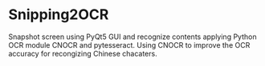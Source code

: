 # Snipping2OCR
Snapshot screen using PyQt5 GUI and recognize contents applying Python OCR module CNOCR and pytesseract.
Using CNOCR to improve the OCR accuracy for recongizing Chinese chacaters.
